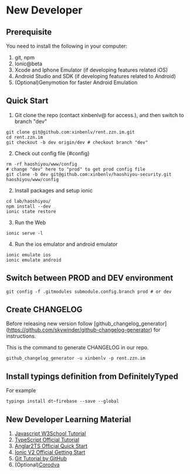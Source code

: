 
# New Developer 

## Prerequisite
You need to install the following in your computer:

1. git, npm
2. Ionic@beta
3. Xcode and Iphone Emulator (if developing features related iOS)
4. Android Studio and SDK (if developing features related to Android)
5. (Optional)Genymotion for faster Android Emulation

## Quick Start

1. Git clone the repo (contact xinbenlv@ for access.), and then 
switch to branch "dev"

```shell
git clone git@github.com:xinbenlv/rent.zzn.im.git
cd rent.zzn.im
git checkout -b dev origin/dev # checkout branch "dev"
```

2. Check out config file {#config}

```shell
rm -rf haoshiyou/www/config
# change "dev" here to "prod" to get prod config file
git clone -b dev git@github.com:xinbenlv/haoshiyou-security.git haoshiyou/www/config
```

2. Install packages and setup ionic 

```shell
cd lab/haoshiyou/
npm install --dev
ionic state restore
```

3. Run the Web

```shell
ionic serve -l
```

4. Run the ios emulator and android emulator

```shell
ionic emulate ios
ionic emulate android
```

## Switch between PROD and DEV environment
```shell
git config -f .gitmodules submodule.config.branch prod # or dev

```

## Create CHANGELOG
Before releasing new version follow [github_changelog_generator]
(https://github.com/skywinder/github-changelog-generator)
for instructions.

This is the command to generate CHANGELOG in our repo.

```shell
github_changelog_generator -u xinbenlv -p rent.zzn.im
```

## Install typings definition from DefinitelyTyped

For example

```shell
typings install dt~firebase --save --global
```

## New Developer Learning Material
1. [Javascript W3School Tutorial](http://www.w3schools.com/js/default.asp)
2. [TypeScript Official Tutorial](https://www.typescriptlang.org/docs/tutorial.html)
3. [Anglar2TS Official Quick Start](https://angular.io/docs/ts/latest/quickstart.html) 
4. [Ionic V2 Official Getting Start](http://ionicframework.com/docs/v2/getting-started/)
5. [Git Tutorial by GitHub](https://try.github.io)
5. (Optional)[Corodva](https://cordova.apache.org/)

